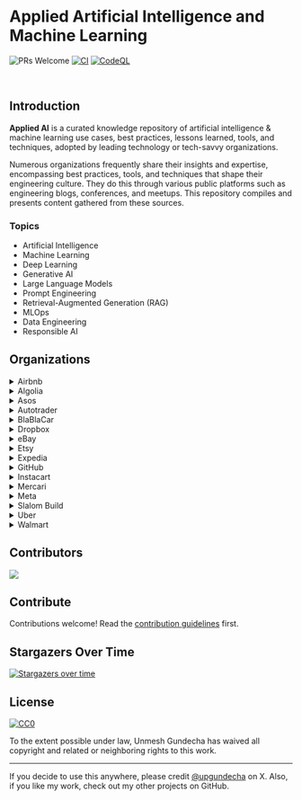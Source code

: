 # Applied Artificial Intelligence and Machine Learning

![PRs Welcome](https://img.shields.io/badge/PRs-welcome-brightgreen.svg?style=flat-square) [![CI](https://github.com/upgundecha/applied-ai/actions/workflows/workflow.yml/badge.svg)](https://github.com/upgundecha/applied-ai/actions/workflows/workflow.yml) [![CodeQL](https://github.com/upgundecha/applied-ai/actions/workflows/codeql.yml/badge.svg)](https://github.com/upgundecha/applied-ai/actions/workflows/codeql.yml)

</br>

## Introduction

__Applied AI__ is a curated knowledge repository of artificial intelligence & machine learning use cases, best practices, lessons learned, tools, and techniques, adopted by leading technology or tech-savvy organizations.

Numerous organizations frequently share their insights and expertise, encompassing best practices, tools, and techniques that shape their engineering culture. They do this through various public platforms such as engineering blogs, conferences, and meetups. This repository compiles and presents content gathered from these sources.

### Topics

* Artificial Intelligence
* Machine Learning
* Deep Learning
* Generative AI
* Large Language Models
* Prompt Engineering
* Retrieval-Augmented Generation (RAG)
* MLOps
* Data Engineering
* Responsible AI

## Organizations

<details>
  <summary>Airbnb</summary>

### Blog Posts

#### 2024

* [Chronon, Airbnb’s ML Feature Platform, Is Now Open Source](https://medium.com/airbnb-engineering/chronon-airbnbs-ml-feature-platform-is-now-open-source-d9c4dba859e8)
* [Airbnb Brandometer: Powering Brand Perception Measurement on Social Media Data with AI](https://medium.com/airbnb-engineering/airbnb-brandometer-powering-brand-perception-measurement-on-social-media-data-with-ai-c83019408051)

#### 2023

* [Prioritizing Home Attributes Based on Guest Interest](https://medium.com/airbnb-engineering/prioritizing-home-attributes-based-on-guest-interest-3c49b827e51a)
* [Learning To Rank Diversely](https://medium.com/airbnb-engineering/learning-to-rank-diversely-add6b1929621)
* [Building Airbnb Categories with ML & Human in the Loop](https://medium.com/airbnb-engineering/building-airbnb-categories-with-ml-human-in-the-loop-35b78a837725)
* [Wisdom of Unstructured Data: Building Airbnb’s Listing Knowledge from Big Text Data](https://medium.com/airbnb-engineering/wisdom-of-unstructured-data-building-airbnbs-listing-knowledge-from-big-text-data-7c533466a63c)

#### 2022

* [How AI Text Generation Models Are Reshaping Customer Support at Airbnb](https://medium.com/airbnb-engineering/how-ai-text-generation-models-are-reshaping-customer-support-at-airbnb-a851db0b4fa3)
* [Intelligent Automation Platform: Empowering Conversational AI and Beyond at Airbnb](https://medium.com/airbnb-engineering/intelligent-automation-platform-empowering-conversational-ai-and-beyond-at-airbnb-869c44833ff2)

#### 2021

* [Automating Data Protection at Scale, Part 2](https://medium.com/airbnb-engineering/automating-data-protection-at-scale-part-2-c2b8d2068216)

#### 2020

* [Improving Deep Learning for Ranking Stays at Airbnb](https://medium.com/airbnb-engineering/improving-deep-learning-for-ranking-stays-at-airbnb-959097638bde)

</details>

<details>
  <summary>Algolia</summary>

### Blog Posts

#### 2024

* [Introducing AI Personalization (𝛽)](https://www.algolia.com/blog/product/introducing-ai-personalization/)
* [How large-language models are changing ecommerce](https://www.algolia.com/blog/ai/llms-changing-ecommerce/)
* [What does it mean for AI search to “understand” customers?](https://www.algolia.com/blog/ecommerce/ai-understands-customers/)
* [The future of B2B is powered by AI. Here’s how to get started.](https://www.algolia.com/blog/ecommerce/the-future-of-b2b-is-powered-by-ai-heres-how-to-get-started/)
* [The definitive guide to semantic search engines](https://www.algolia.com/blog/ai/the-definitive-guide-to-semantic-search-engines/)

#### 2023

* [Feature Spotlight: Query Suggestions](https://www.algolia.com/blog/product/feature-spotlight-query-suggestions/)

</details>

<details>
  <summary>Asos</summary>

### Blog Posts

#### 2024

* [ASOS Tech GenAI Hack: Revolutionising requirements with GenAI](https://medium.com/asos-techblog/asos-gen-ai-hack-day-a-tale-of-innovation-b1583ab545dd)
* [Transforming Recommendations at ASOS](https://medium.com/asos-techblog/transforming-recommendations-at-asos-254b95c6a07a)

</details>

<details>
  <summary>Autotrader</summary>

### Blog Posts

#### 2024

* [Demystifying Large Language Models (LLM101)](https://engineering.autotrader.co.uk/2024/07/04/llm-101.html)
* [To App or Not to App (Rapid Data App Prototyping in the ML Experimentation Cycle)](https://engineering.autotrader.co.uk/2024/06/17/to-app-or-not-to-app-rapid-data-app-prototyping-in-the-ml-experimentation-cycle.html)
* [So many labels, so little time; accelerating our image labelling process](https://engineering.autotrader.co.uk/2024/05/31/image-labels.html)

#### 2023

* [Demonstrating the Value of our Packages](https://engineering.autotrader.co.uk/2023/03/24/demonstrating-the-value-of-our-advertising-packages.html)

#### 2022

* [Real-Time Personalisation of Search Results with Auto Trader's Customer Data Platform](https://engineering.autotrader.co.uk/2022/11/23/real-time-personalisation-of-search-results-with-auto-traders-customer-data-platform.html)

</details>

<details>
  <summary>BlaBlaCar</summary>

### Blog Posts

#### 2023

* [How we used machine learning to fight fraud at BlaBlaCar — Part 1](https://medium.com/blablacar/how-we-used-machine-learning-to-fight-fraud-at-blablacar-part-1-3b976c9dcdf6)
* [How we built our machine learning pipeline to fight fraud at BlaBlaCar — Part 2](https://medium.com/blablacar/how-we-built-our-machine-learning-pipeline-to-fight-fraud-at-blablacar-part-2-476335f459b4)
* [How BlaBlaCar leverages machine learning to match passengers and drivers - Part 2](https://medium.com/blablacar/how-blablacar-leverages-machine-learning-to-match-passengers-and-drivers-part-2-5c69c7dd5105)
* [How BlaBlaCar leverages machine learning to match passengers and drivers - Part 1](https://medium.com/blablacar/how-blablacar-matches-passengers-and-drivers-with-machine-learning-1cf151451f)

</details>

<details>
  <summary>Dropbox</summary>

### Blog Posts

#### 2024

* [Bye Bye Bye...: Evolution of repeated token attacks on ChatGPT models](https://dropbox.tech/machine-learning/bye-bye-bye-evolution-of-repeated-token-attacks-on-chatgpt-models)
* [Bringing AI-powered answers and summaries to file previews on the web](https://dropbox.tech/machine-learning/bringing-ai-powered-answers-and-summaries-to-file-previews-on-the-web)
* [From AI to sustainability, why our latest data centers use 400G networking](https://dropbox.tech/infrastructure/from-ai-to-sustainability-why-our-latest-data-centers-use-400g-networking)

#### 2023

* [Putting everything in its right place with ML-powered file organization](https://dropbox.tech/machine-learning/smart-move-ml-ai-file-organization-automation)
* [Is this a date? Using ML to identify date formats in file names](https://dropbox.tech/machine-learning/using-ml-to-identify-date-formats-in-file-names)
* [Dont you (forget NLP): Prompt injection with control characters in ChatGPT](https://dropbox.tech/machine-learning/prompt-injection-with-control-characters-openai-chatgpt-llm)
* [Accelerating our A/B experiments with machine learning](https://dropbox.tech/machine-learning/accelerating-our-a-b-experiments-with-machine-learning-xr)

#### 2021

* [Optimizing payments with machine learning](https://dropbox.tech/machine-learning/optimizing-payments-with-machine-learning)
* [How image search works at Dropbox](https://dropbox.tech/machine-learning/how-image-search-works-at-dropbox)
* [Cannes: How ML saves us $1.7M a year on document previews](https://dropbox.tech/machine-learning/cannes--how-ml-saves-us--1-7m-a-year-on-document-previews)

</details>

<details>
  <summary>eBay</summary>

### Blog Posts

#### 2024

* [Background Enhancement Tool Turns Any Photo Into a Studio-Quality Product Image](https://innovation.ebayinc.com/tech/features/background-swap-tool-turns-any-photo-into-a-studio-quality-product-image/)
* [eBay's Responsible AI Principles](https://innovation.ebayinc.com/tech/features/ebays-responsible-ai-principles/)
* [Cutting Through the Noise: Three Things We've Learned About Generative AI and Developer Productivity](https://innovation.ebayinc.com/tech/features/cutting-through-the-noise-three-things-weve-learned-about-generative-ai-and-developer-productivity/)
* [Podcast: Nitzan Mekel-Bobrov on AI, the Future of Shopping Online, and the Value of Building In-House](https://innovation.ebayinc.com/tech/features/nitzan-mekel-bobrov-on-ai-and-the-future-of-shopping-online-the-value-of-building-in-house-and-more/)

#### 2023

* [New Social Caption Generator Uses AI to Help Sellers Post More Easily](https://innovation.ebayinc.com/tech/product/new-social-caption-generator-uses-ai-to-help-sellers-post-more-easily/)
* [eBay Exec on How Artificial Intelligence Will Bring a ‘Paradigm Shift’ to Ecommerce](https://innovation.ebayinc.com/tech/product/ebay-exec-on-how-artificial-intelligence-will-bring-a-paradigm-shift-to-ecommerce/)
* [‘Magical’ Listing Tool Harnesses the Power of AI to Make Selling on eBay Faster, Easier, and More Accurate](https://innovation.ebayinc.com/tech/features/magical-listing-tool-harnesses-the-power-of-ai-to-make-selling-on-ebay-faster-easier-and-more-accurate/)
* [Evolving Recommendations: A Personalized User-Based Ranking Model](https://innovation.ebayinc.com/tech/engineering/evolving-recommendations-a-personalized-user-based-ranking-model/)
* [Beyond Words: How Multimodal Embeddings Elevate eBay's Product Recommendations](https://innovation.ebayinc.com/tech/engineering/beyond-words-how-multimodal-embeddings-elevate-ebays-product-recommendations/)
* [eBay Execs Talk Generative AI and Computer Vision at VentureBeat Transform Conference](https://innovation.ebayinc.com/tech/engineering/ebay-execs-talk-generative-ai-and-computer-vision-at-venturebeat-transform-conference/)
* [eBay’s Blazingly Fast Billion-Scale Vector Similarity Engine](https://innovation.ebayinc.com/tech/engineering/ebays-blazingly-fast-billion-scale-vector-similarity-engine/)
* [How eBay Created a Language Model With Three Billion Item Titles](https://innovation.ebayinc.com/tech/engineering/how-ebay-created-a-language-model-with-three-billion-item-titles/)

#### 2022

* [Sherlock.io: An Upgraded Machine Learning Monitoring System](https://innovation.ebayinc.com/tech/engineering/sherlock.io-an-upgraded-machine-learning-monitoring-system/)
* [Improving Shopping Recommendations for Customers Through eBay’s Relevance Cascade Model](https://innovation.ebayinc.com/tech/engineering/improving-shopping-recommendations-for-customers-through-ebays-relevance-cascade-model/)
* [Building a Deep Learning Based Retrieval System for Personalized Recommendations](https://innovation.ebayinc.com/tech/engineering/building-a-deep-learning-based-retrieval-system-for-personalized-recommendations/)

</details>

<details>
  <summary>Etsy</summary>

### Blog Posts

#### 2024

* [Efficient Visual Representation Learning And Evaluation](https://www.etsy.com/codeascraft/efficient-visual-representation-learning-and-evaluation)

#### 2023

* [How We Built a Multi-Task Canonical Ranker for Recommendations at Etsy](https://www.etsy.com/uk/codeascraft/how-we-built-a-multi-task-canonical-ranker-for-recommendations-at-etsy)
* [Leveraging Real-Time User Actions to Personalize Etsy Ads - Research Paper](https://arxiv.org/pdf/2302.01255.pdf)
* [From Image Classification to Multitask Modeling: Building Etsy’s Search by Image Feature](https://www.etsy.com/codeascraft/from-image-classification-to-multitask-modeling-building-etsys-search-by-image-feature)
* [Leveraging Real-Time User Actions to Personalize Etsy Ads](https://www.etsy.com/uk/codeascraft/leveraging-real-time-user-actions-to-personalize-etsy-ads)

#### 2022

* [Deep Learning for Search Ranking at Etsy](https://www.etsy.com/uk/codeascraft/deep-learning-for-search-ranking-at-etsy)

</details>

<details>
  <summary>Expedia</summary>

### Blog Posts

#### 2024

* [Learning Embeddings for Lodging Travel Concepts](https://medium.com/expedia-group-tech/learning-embeddings-for-lodging-travel-concepts-99165700cdbd)
* [Traveling Just Got a Lot Smarter with Romie](https://medium.com/expedia-group-tech/traveling-just-got-a-whole-lot-smarter-with-romie-dfb9b21c07c5)
* [Choosing the Right Candidates for Lodging Ranking](https://medium.com/expedia-group-tech/choosing-the-right-candidates-for-lodging-ranking-d0841bf40c0e)

#### 2023

* [Using Synthetic Search Data for Flights Price Forecasting](https://medium.com/expedia-group-tech/using-synthetic-search-data-for-flights-price-forecasting-4cf3277afdaf)
* [Expedia Group’s Customer Lifetime Value Prediction Model](https://medium.com/expedia-group-tech/expedia-groups-customer-lifetime-value-prediction-model-7927cdd44342)
* [Generating Diverse Travel Recommendations](https://medium.com/expedia-group-tech/generating-diverse-travel-recommendations-76688f49c812)
* [Increasing Travelers’ Engagement Through Price Alerts](https://medium.com/expedia-group-tech/increasing-travelers-engagement-through-relevant-price-alerts-at-expedia-group-75aa6a377864)
* [Candidate Generation Using a Two Tower Approach With Expedia Group Traveler Data](https://medium.com/expedia-group-tech/candidate-generation-using-a-two-tower-approach-with-expedia-group-traveler-data-ca6a0dcab83e)

#### 2022

* [Categorising Customer Feedback Using Unsupervised Learning](https://medium.com/expedia-group-tech/categorising-customer-feedback-using-unsupervised-learning-8608c1e62d48)
* [How to Optimise Rankings with Cascade Bandits](https://medium.com/expedia-group-tech/how-to-optimise-rankings-with-cascade-bandits-5d92dfa0f16b)

#### 2021

* [Personalized Ranking Model for Lodging](https://medium.com/expedia-group-tech/personalized-ranking-model-for-lodging-5be43ae975fe)

</details>

<details>
  <summary>GitHub</summary>

### Blogs

#### 2024

* [Unlocking the power of unstructured data with RAG](https://github.blog/2024-06-13-unlocking-the-power-of-unstructured-data-with-rag/)
* [What is retrieval-augmented generation, and what does it do for generative AI?](https://github.blog/2024-04-04-what-is-retrieval-augmented-generation-and-what-does-it-do-for-generative-ai/)
* [Hard and soft skills for developers coding in the age of AI](https://github.blog/2024-03-07-hard-and-soft-skills-for-developers-coding-in-the-age-of-ai/)
* [How AI code generation works](https://github.blog/2024-02-22-how-ai-code-generation-works/)
* [Fixing security vulnerabilities with AI](https://github.blog/2024-02-14-fixing-security-vulnerabilities-with-ai/)
* [A developer’s second brain: Reducing complexity through partnership with AI](https://github.blog/2024-01-17-a-developers-second-brain-reducing-complexity-through-partnership-with-ai/)

#### 2023

* [How we’re experimenting with LLMs to evolve GitHub Copilot](https://github.blog/2023-12-06-how-were-experimenting-with-llms-to-evolve-github-copilot/)
* [The architecture of today’s LLM applications](https://github.blog/2023-10-30-the-architecture-of-todays-llm-applications/)
* [Demystifying LLMs: How they can do things they weren’t trained to do](https://github.blog/2023-10-27-demystifying-llms-how-they-can-do-things-they-werent-trained-to-do/)
* [How to build an enterprise LLM application: Lessons from GitHub Copilot](https://github.blog/2023-09-06-how-to-build-an-enterprise-llm-application-lessons-from-github-copilot/)
* [A developer’s guide to prompt engineering and LLMs](https://github.blog/2023-07-17-prompt-engineering-guide-generative-ai-llms/)
* [Inside GitHub: Working with the LLMs behind GitHub Copilot](https://github.blog/2023-05-17-inside-github-working-with-the-llms-behind-github-copilot/)
* [How companies are boosting productivity with generative AI](https://github.blog/2023-05-09-how-companies-are-boosting-productivity-with-generative-ai/)
* [How generative AI is changing the way developers work](https://github.blog/2023-04-14-how-generative-ai-is-changing-the-way-developers-work/)
* [Generative AI-enabled compliance for software development](https://github.blog/2023-04-11-generative-ai-enabled-compliance-for-software-development/)
* [What developers need to know about generative AI](https://github.blog/2023-04-07-what-developers-need-to-know-about-generative-ai/)

#### 2022

* [Exciting new GitHub features powering machine learning](https://github.blog/2022-11-22-exciting-new-github-features-powering-machine-learning/)

</details>

<details>
  <summary>Instacart</summary>

### Blog Posts

#### 2024

* [Enhancing FoodStorm with AI Image Generation](https://tech.instacart.com/enhancing-foodstorm-with-ai-image-generation-d76a74867fa4)
* [Distinguished Speaker Series with Ping Li: ML-Enhanced Sparse Vector Search with Privacy Protection](https://tech.instacart.com/distinguished-speaker-series-with-ping-li-ml-enhanced-sparse-vector-search-with-privacy-protection-5b5b27dc9c0b)
* [Unveiling the Core of Instacart’s Griffin 2.0: A Deep Dive Into the Model Serving Platform](https://tech.instacart.com/unveiling-the-core-of-instacarts-griffin-2-0-a-deep-dive-into-the-model-serving-platform-4a7298c0a54e)
* [Unlocking Efficiency: How Ava Became Our AI Productivity Partner](https://tech.instacart.com/unlocking-efficiency-how-ava-became-our-ai-productivity-partner-f1a560686361)

#### 2023

* [One model to serve them all](https://tech.instacart.com/one-model-to-serve-them-all-0eb6bf60b00d)
* [Monte Carlo, Puppetry and Laughter: The Unexpected Joys of Prompt Engineering](https://tech.instacart.com/monte-carlo-puppetry-and-laughter-the-unexpected-joys-of-prompt-engineering-4b9272e0c4eb)
* [Unveiling the Core of Instacart’s Griffin 2.0: A Deep Dive into the Machine Learning Training Platform](https://tech.instacart.com/unveiling-the-core-of-instacarts-griffin-2-0-8ecb310c8d32)
* [Introducing Griffin 2.0: Instacart’s Next-Gen ML Platform](https://tech.instacart.com/introducing-griffin-2-0-instacarts-next-gen-ml-platform-b7331e73b8d7)
* [Scaling Productivity with Ava — Instacart’s Internal AI Assistant](https://tech.instacart.com/scaling-productivity-with-ava-instacarts-internal-ai-assistant-ed7f02558d84)
* [Supercharging ML/AI Foundations at Instacart](https://tech.instacart.com/supercharging-ml-ai-foundations-at-instacart-d48214a2b511)
* [Adopting dbt as the Data Transformation Tool at Instacart](https://tech.instacart.com/adopting-dbt-as-the-data-transformation-tool-at-instacart-36c74bc407df)
* [The Next Era of Data at Instacart](https://tech.instacart.com/the-next-era-of-data-at-instacart-e081d8dfa162)
* [How Instacart Modernized the Prediction of Real Time Availability for Hundreds of Millions of Items While Saving Costs](https://tech.instacart.com/how-instacart-modernized-the-prediction-of-real-time-availability-for-hundreds-of-millions-of-items-59b2a82c89fe)

</details>

<details>
  <summary>Mercari</summary>

### Blog Posts

#### 2024

* [LM-based Approach to Large-scale Item Category Classification](https://engineering.mercari.com/en/blog/entry/20240411-large-scale-item-categoraization-using-llm/)

#### 2023

* [LM-based query categorization for query understanding](https://engineering.mercari.com/en/blog/entry/20231222-language-model-based-query-categorization-for-query-understanding/)
* [Leveraging LLMs in Production: Looking Back, Going Forward](https://engineering.mercari.com/en/blog/entry/20231219-leveraging-llms-in-production-looking-back-going-forward/)
* [The Bitter Lesson about Engineers in a ChatGPT World](https://engineering.mercari.com/en/blog/entry/20231128-the-bitter-lesson-about-engineers-in-a-chatgpt-world/)
* [Putting the Voice of Customers into the Software Development Process](https://engineering.mercari.com/en/blog/entry/20231017-putting-the-voice-of-customers-into-the-software-development-process/)
* [Mercari’s Journey Integrating AI & Search at Berlin Buzzwords 2023](https://engineering.mercari.com/en/blog/entry/20230626-mercaris-journey-integrating-ai-search-at-berlin-buzzwords-2023/)
* [Improving Item Recommendation Accuracy Using Collaborative Filtering and Vector Search Engine](https://engineering.mercari.com/en/blog/entry/20230612-cf-similar-item/)
* [Model management for client side ML powered by Firebase](https://engineering.mercari.com/en/blog/entry/20230417-model-management-for-client-side-ml-powered-by-firebase/)
* [The Journey to Machine-Learned Re-ranking](https://engineering.mercari.com/en/blog/entry/20230101-the-journey-to-machine-learned-re-ranking/)
* [Do We Need Engineers in a ChatGPT World?](https//engineering.mercari.com/en/blog/entry/20221215-do-we-need-engineers-in-a-chatgpt-world/)

</details>

<details>
  <summary>Meta</summary>

### Blog Posts

### Meta AI Blog and Research Papers

* Various AI/ML research papers submitted by Meta are available [here](https://ai.meta.com/results/?content_types%5B0%5D=publication)
* [Meta AI blog](https://ai.meta.com/blog/)

#### 2024

* [Leveraging AI for efficient incident response](https://engineering.fb.com/2024/06/24/data-infrastructure/leveraging-ai-for-efficient-incident-response/)
* [Maintaining large-scale AI capacity at Meta](https://engineering.fb.com/2024/06/12/production-engineering/maintaining-large-scale-ai-capacity-meta/)
* [Our next-generation Meta Training and Inference Accelerator](https://ai.meta.com/blog/next-generation-meta-training-inference-accelerator-AI-MTIA/)
* [PVF: A novel metric for understanding AI systems’ vulnerability against SDCs in model parameters](https://engineering.fb.com/2024/06/19/data-infrastructure/parameter-vulnerability-factor-pvf-ai-silent-data-corruption/)
* [Optimizing RTC bandwidth estimation with machine learning](https://engineering.fb.com/2024/03/20/networking-traffic/optimizing-rtc-bandwidth-estimation-machine-learning/)
* [Logarithm: A logging engine for AI training workflows and services](https://engineering.fb.com/2024/03/18/data-infrastructure/logarithm-logging-engine-ai-training-workflows-services-meta/)
* [Building Meta’s GenAI Infrastructure](https://engineering.fb.com/2024/03/12/data-center-engineering/building-metas-genai-infrastructure/)
* [Improving machine learning iteration speed with faster application build and packaging](https://engineering.fb.com/2024/01/29/ml-applications/improving-machine-learning-iteration-speed-with-faster-application-build-and-packaging/)
* [Lazy is the new fast: How Lazy Imports and Cinder accelerate machine learning at Meta](https://engineering.fb.com/2024/01/18/developer-tools/lazy-imports-cinder-machine-learning-meta/)
* [How Meta is advancing GenAI](https://engineering.fb.com/2024/01/11/ml-applications/meta-advancing-genai/)
* [Serverless Jupyter Notebooks at Meta](https://engineering.fb.com/2024/06/10/data-infrastructure/serverless-jupyter-notebooks-bento-meta/)
* [Building custom silicon for the future of AI](https://www.metacareers.com/life/building-custom-silicon-for-the-future-of-ai/?ref=engineering.fb.com)

#### 2023

* [Introducing Code Llama, a state-of-the-art large language model for coding](https://ai.meta.com/blog/code-llama-large-language-model-coding/)
* [Watch: Meta’s engineers on building network infrastructure for AI](https://engineering.fb.com/2023/11/15/networking-traffic/watch-metas-engineers-on-building-network-infrastructure-for-ai/)
* [How Meta is creating custom silicon for AI](https://engineering.fb.com/2023/10/18/ml-applications/meta-ai-custom-silicon-olivia-wu/)
* [AI debugging at Meta with HawkEye](https://engineering.fb.com/2023/12/19/data-infrastructure/hawkeye-ai-debugging-meta/)
* [Arcadia: An end-to-end AI system performance simulator](https://engineering.fb.com/2023/09/07/data-infrastructure/arcadia-end-to-end-ai-system-performance-simulator/)
* [MTIA v1: Meta’s first-generation AI inference accelerator](https://ai.meta.com/blog/meta-training-inference-accelerator-AI-MTIA/)

#### 2022

* [Scaling data ingestion for machine learning training at Meta](https://engineering.fb.com/2022/09/19/ml-applications/data-ingestion-machine-learning-training-meta/)

#### 2021

* [Fully Sharded Data Parallel: faster AI training with fewer GPUs](https://engineering.fb.com/2021/07/15/open-source/fsdp/)
* [Asicmon: A platform agnostic observability system for AI accelerators](https://engineering.fb.com/2021/06/28/data-center-engineering/asicmon/)
* [How machine learning powers Facebook’s News Feed ranking algorithm](https://engineering.fb.com/2021/01/26/ml-applications/news-feed-ranking/)

</details>

<details>
  <summary>Slalom Build</summary>

### Blog Posts

#### 2024

* [The Secret to Success in Large-Scale Data Engineering Projects](https://medium.com/slalom-build/the-secret-to-success-in-large-scale-data-engineering-projects-b4698223c1cc)
* [Generative AI Prompt Engineering: A Balancing Act](https://medium.com/slalom-build/generative-ai-prompt-engineering-a-balancing-act-3c9b2847d14c)
* [RAG for Quality Engineers](https://medium.com/slalom-build/rag-for-quality-engineers-c5f0828292b1)
* [Feeding AI Models with Slack Data](https://medium.com/slalom-build/feeding-ai-models-with-slack-data-8106550f6485)
* [Keeping the Human in the Loop](https://medium.com/slalom-build/keeping-the-human-in-the-loop-43fe975529db)

#### 2023

* [Elevating Conversational AI with Dynamic Data and APIs via OpenAI Function Calling](https://medium.com/slalom-build/elevating-conversational-ai-with-dynamic-data-and-apis-via-openai-function-calling-cad556c01ccf)
* [Behind the Large Language Models: Word Embedding](https://medium.com/slalom-build/behind-the-large-language-models-word-embedding-a19587cc8cd4)

</details>

<details>
  <summary>Uber</summary>

### Blog Posts

#### 2024

* [Personalized Marketing at Scale: Uber’s Out-of-App Recommendation System](https://www.uber.com/en-GB/blog/personalized-marketing-at-scale/)
* [DataK9: Auto-categorizing an exabyte of data at field level through AI/ML](https://www.uber.com/en-SG/blog/auto-categorizing-data-through-ai-ml/?uclick_id=cf07346d-69fb-4a27-b296-493734813d6a)
* [From Predictive to Generative – How Michelangelo Accelerates Uber’s AI Journey](https://www.uber.com/en-SG/blog/from-predictive-to-generative-ai/?uclick_id=cf07346d-69fb-4a27-b296-493734813d6a)
* [DragonCrawl: Generative AI for High-Quality Mobile Testing](https://www.uber.com/en-SG/blog/generative-ai-for-high-quality-mobile-testing/?uclick_id=cf07346d-69fb-4a27-b296-493734813d6a)
* [Scaling AI/ML Infrastructure at Uber](https://www.uber.com/en-SG/blog/scaling-ai-ml-infrastructure-at-uber/?uclick_id=cf07346d-69fb-4a27-b296-493734813d6a)
* [Stopping Uber Fraudsters Through Risk Challenges](https://www.uber.com/en-GB/blog/stopping-uber-fraudsters-through-risk-challenges/)
* [Model Excellence Scores: A Framework for Enhancing the Quality of Machine Learning Systems at Scale](https://www.uber.com/en-SG/blog/enhancing-the-quality-of-machine-learning-systems-at-scale/?uclick_id=cf07346d-69fb-4a27-b296-493734813d6a)

#### 2023

* [The Transformative Power of Generative AI in Software Development: Lessons from Uber’s Tech-Wide Hackathon](https://www.uber.com/en-SG/blog/the-transformative-power-of-generative-ai/?uclick_id=cf07346d-69fb-4a27-b296-493734813d6a)
* [Innovative Recommendation Applications Using Two Tower Embeddings at Uber](https://www.uber.com/en-SG/blog/innovative-recommendation-applications-using-two-tower-embeddings/?uclick_id=cf07346d-69fb-4a27-b296-493734813d6a)
* [Demand and ETR Forecasting at Airports](https://www.uber.com/en-GB/blog/demand-and-etr-forecasting-at-airports/)
* [Risk Entity Watch – Using Anomaly Detection to Fight Fraud](https://www.uber.com/en-IN/blog/risk-entity-watch/?uclick_id=9c4355d3-795f-4b1d-b18e-4b8b4c8ed29f)
* [Accelerating Advertising Optimization: Unleashing the Power of Ads Simulation](https://www.uber.com/en-SG/blog/unleashing-the-power-of-ads-simulation/?uclick_id=92508acc-3a86-4fcc-bc5f-ba1799e3055e)
* [uVitals – An Anomaly Detection & Alerting System](https://www.uber.com/en-GB/blog/uvitals-an-anomaly-detection-alerting-system/)

#### 2022

* [Project RADAR: Intelligent Early Fraud Detection System with Humans in the Loop](https://www.uber.com/en-GB/blog/project-radar-intelligent-early-fraud-detection/)
* [DeepETA: How Uber Predicts Arrival Times Using Deep Learning](https://www.uber.com/en-GB/blog/deepeta-how-uber-predicts-arrival-times/)
* [Uber’s Real-Time Document Check](https://www.uber.com/en-GB/blog/ubers-real-time-document-check/)
* [How Uber Optimizes the Timing of Push Notifications using ML and Linear Programming](https://www.uber.com/en-SG/blog/how-uber-optimizes-push-notifications-using-ml/)
* [ML Education at Uber: Program Design and Outcomes](https://www.uber.com/en-SG/blog/ml-education-at-uber-program-design-and-outcomes/?uclick_id=cf07346d-69fb-4a27-b296-493734813d6a)
* [ML Education at Uber: Frameworks Inspired by Engineering Principles](https://www.uber.com/en-SG/blog/ml-education-at-uber/?uclick_id=cf07346d-69fb-4a27-b296-493734813d6a)

#### 2021

* [Applying Machine Learning in Internal Audit with Sparsely Labeled Data](https://www.uber.com/en-GB/blog/ml-internal-audit/)

</details>

<details>
  <summary>Walmart</summary>

### Blog Posts

#### 2024

* [AI-Driven Continuous Monitoring: The Future of Third-Party Risk Management](https://medium.com/walmartglobaltech/ai-driven-continuous-monitoring-the-future-of-third-party-risk-management-01e40e789d99)
* [Build your own GPT (BYO-GPT)](https://medium.com/walmartglobaltech/build-your-own-gpt-byo-gpt-bb440c98d36f)
* [Textual Titans: A Large Language Model Odyssey](https://medium.com/walmartglobaltech/textual-titans-a-large-language-model-odyssey-d36eab1e2743)
* [Evaluation of RAG Metrics using RAGA](https://medium.com/walmartglobaltech/evaluation-of-rag-metrics-using-raga-0cd9bf001a76)
* [Deploying RAGs in production — Part 2](https://medium.com/walmartglobaltech/deploying-rags-in-production-part-2-ae36f723c0c7)
* [Deploying RAGs in production — Part 1](https://medium.com/walmartglobaltech/deploying-rags-in-production-part-1-b31e566f81b8)
* [Extracting Product Attributes from PDFs using PAE Framework](https://medium.com/walmartglobaltech/extracting-product-attributes-from-pdfs-using-pae-framework-17889c73fdd4)
* [Augmentation Techniques for Imbalanced text Classification](https://medium.com/walmartglobaltech/augmentation-techniques-for-imbalanced-text-classification-f0d29c0f8ce1)
* [Transforming Text Classification with Semantic Search Techniques — Faiss](https://medium.com/walmartglobaltech/transforming-text-classification-with-semantic-search-techniques-faiss-c413f133d0e2)

#### 2023

* [Machine Learning Platform at Walmart](https://medium.com/walmartglobaltech/machine-learning-platform-at-walmart-b06819825ef7)
* [Training Large Language Model (LLM) on your data](https://medium.com/walmartglobaltech/training-large-language-model-llm-on-your-data-2139eaad5f4f)

#### 2022

* [Saving and Retrieving ML Models Using PySpark in Cloud Platform](https://medium.com/walmartglobaltech/saving-and-retrieving-ml-models-using-pyspark-in-cloud-platform-d8b1db9e91b1)

</details>

## Contributors

<a href="https://github.com/upgundecha/applied-ai/graphs/contributors">
  <img src="https://contributors-img.web.app/image?repo=upgundecha/applied-ai" />
</a>

## Contribute

Contributions welcome! Read the [contribution guidelines](contributing.md) first.

## Stargazers Over Time

[![Stargazers over time](https://starchart.cc/upgundecha/applied-ai.svg?background=%23FFFFFF&axis=%23333333&line=%23139a15)](https://starchart.cc/upgundecha/applied-ai)

## License

[![CC0](https://mirrors.creativecommons.org/presskit/buttons/88x31/svg/cc-zero.svg)](https://creativecommons.org/publicdomain/zero/1.0)

To the extent possible under law, Unmesh Gundecha has waived all copyright and
related or neighboring rights to this work.

---

If you decide to use this anywhere, please credit [@upgundecha](https://www.x.com/upgundecha) on X. Also, if you like my work, check out my other projects on GitHub.

